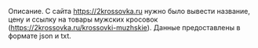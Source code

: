 Описание. 
С сайта https://2krossovka.ru нужно было вывести название, цену и ссылку на товары мужских кросовок (https://2krossovka.ru/krossovki-muzhskie).
Данные предоставлены в формате json и txt.
